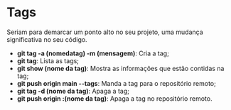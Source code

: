 # Tags

Seriam para demarcar um ponto alto no seu projeto, uma mudança significativa no seu código.

- **git tag -a (nomedatag) -m (mensagem)**: Cria a tag;
- **git tag**: Lista as tags;
- **git show (nome da tag)**: Mostra as informações que estão contidas na tag;
- **git push origin main --tags**: Manda a tag para o repositório remoto;
- **git tag -d (nome da tag)**: Apaga a tag;
- **git push origin :(nome da tag)**: Apaga a tag no repositório remoto.
